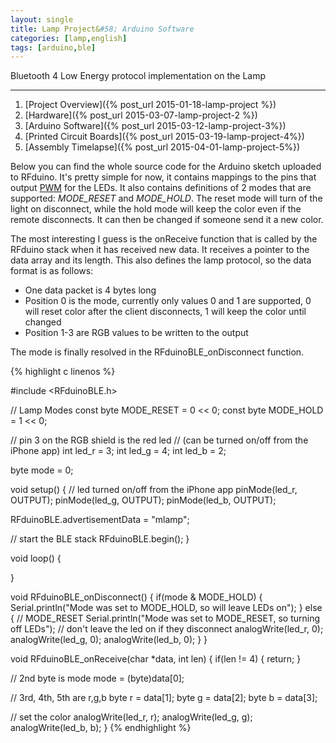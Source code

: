 ```yaml
---
layout: single
title: Lamp Project&#58; Arduino Software
categories: [lamp,english]
tags: [arduino,ble]
---
```


Bluetooth 4 Low Energy protocol implementation on the Lamp

---

1. [Project Overview]({% post_url 2015-01-18-lamp-project %})
1. [Hardware]({% post_url 2015-03-07-lamp-project-2 %})
1. [Arduino Software]({% post_url 2015-03-12-lamp-project-3%})
1. [Printed Circuit Boards]({% post_url 2015-03-19-lamp-project-4%})
1. [Assembly Timelapse]({% post_url 2015-04-01-lamp-project-5%})


Below you can find the whole source code for the Arduino sketch uploaded to RFduino. It's pretty simple for now, it contains mappings to the pins that output [PWM](http://en.wikipedia.org/wiki/Pulse-width_modulation) for the LEDs. It also contains definitions of 2 modes that are supported: *MODE_RESET* and *MODE_HOLD*. The reset mode will turn of the light on disconnect, while the hold mode will keep the color even if the remote disconnects. It can then be changed if someone send it a new color.

The most interesting I guess is the onReceive function that is called by the RFduino stack when it has received new data. It receives a pointer to the data array and its length. This also defines the lamp protocol, so the data format is as follows:

* One data packet is 4 bytes long
* Position 0 is the mode, currently only values 0 and 1 are supported, 0 will reset color after the client disconnects, 1 will keep the color until changed
* Position 1-3 are RGB values to be written to the output

The mode is finally resolved in the RFduinoBLE_onDisconnect function.

{% highlight c linenos %}

#include <RFduinoBLE.h>

// Lamp Modes
const byte MODE_RESET = 0 << 0;
const byte MODE_HOLD = 1 << 0;

// pin 3 on the RGB shield is the red led
// (can be turned on/off from the iPhone app)
int led_r = 3;
int led_g = 4;
int led_b = 2;

byte mode = 0;

void setup() {
  // led turned on/off from the iPhone app
  pinMode(led_r, OUTPUT);
  pinMode(led_g, OUTPUT);
  pinMode(led_b, OUTPUT);

  RFduinoBLE.advertisementData = "mlamp";
  
  // start the BLE stack
  RFduinoBLE.begin();
}

void loop() {

}

void RFduinoBLE_onDisconnect()
{
  if(mode & MODE_HOLD) {
    Serial.println("Mode was set to MODE_HOLD, so will leave LEDs on");
  } else {
    // MODE_RESET
    Serial.println("Mode was set to MODE_RESET, so turning off LEDs");
    // don't leave the led on if they disconnect
    analogWrite(led_r, 0);
    analogWrite(led_g, 0);
    analogWrite(led_b, 0);
  }
}

void RFduinoBLE_onReceive(char *data, int len)
{
  if(len != 4) {
    return;
  }
  
  // 2nd byte is mode
  mode = (byte)data[0];
  
  // 3rd, 4th, 5th are r,g,b
  byte r = data[1];
  byte g = data[2];
  byte b = data[3];
  
  // set the color
  analogWrite(led_r, r);
  analogWrite(led_g, g);
  analogWrite(led_b, b);
}
{% endhighlight %}
